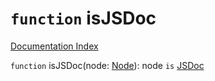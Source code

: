 # `function` isJSDoc

[Documentation Index](../README.md)

`function` isJSDoc(node: [Node](../interface.Node/README.md)): node `is` [JSDoc](../interface.JSDoc/README.md)

